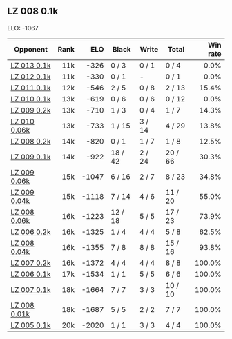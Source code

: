 ## LZ 008 0.1k ##

ELO: -1067

Opponent | Rank | ELO | Black | Write | Total | Win rate
---------|-----:|----:|-------|-------|-------|-------:
[LZ 013 0.1k](LZ%20013%200.1k.md) | 11k | -326 | 0 / 3 | 0 / 1 | 0 / 4 | 0.0%
[LZ 012 0.1k](LZ%20012%200.1k.md) | 11k | -330 | 0 / 1 | - | 0 / 1 | 0.0%
[LZ 011 0.1k](LZ%20011%200.1k.md) | 12k | -546 | 2 / 5 | 0 / 8 | 2 / 13 | 15.4%
[LZ 010 0.1k](LZ%20010%200.1k.md) | 13k | -619 | 0 / 6 | 0 / 6 | 0 / 12 | 0.0%
[LZ 009 0.2k](LZ%20009%200.2k.md) | 13k | -710 | 1 / 3 | 0 / 4 | 1 / 7 | 14.3%
[LZ 010 0.06k](LZ%20010%200.06k.md) | 13k | -733 | 1 / 15 | 3 / 14 | 4 / 29 | 13.8%
[LZ 008 0.2k](LZ%20008%200.2k.md) | 14k | -820 | 0 / 1 | 1 / 7 | 1 / 8 | 12.5%
[LZ 009 0.1k](LZ%20009%200.1k.md) | 14k | -922 | 18 / 42 | 2 / 24 | 20 / 66 | 30.3%
[LZ 009 0.06k](LZ%20009%200.06k.md) | 15k | -1047 | 6 / 16 | 2 / 7 | 8 / 23 | 34.8%
[LZ 009 0.04k](LZ%20009%200.04k.md) | 15k | -1118 | 7 / 14 | 4 / 6 | 11 / 20 | 55.0%
[LZ 008 0.06k](LZ%20008%200.06k.md) | 16k | -1223 | 12 / 18 | 5 / 5 | 17 / 23 | 73.9%
[LZ 006 0.2k](LZ%20006%200.2k.md) | 16k | -1325 | 1 / 4 | 4 / 4 | 5 / 8 | 62.5%
[LZ 008 0.04k](LZ%20008%200.04k.md) | 16k | -1355 | 7 / 8 | 8 / 8 | 15 / 16 | 93.8%
[LZ 007 0.2k](LZ%20007%200.2k.md) | 16k | -1372 | 4 / 4 | 4 / 4 | 8 / 8 | 100.0%
[LZ 006 0.1k](LZ%20006%200.1k.md) | 17k | -1534 | 1 / 1 | 5 / 5 | 6 / 6 | 100.0%
[LZ 007 0.1k](LZ%20007%200.1k.md) | 18k | -1664 | 7 / 7 | 3 / 3 | 10 / 10 | 100.0%
[LZ 008 0.01k](LZ%20008%200.01k.md) | 18k | -1687 | 5 / 5 | 2 / 2 | 7 / 7 | 100.0%
[LZ 005 0.1k](LZ%20005%200.1k.md) | 20k | -2020 | 1 / 1 | 3 / 3 | 4 / 4 | 100.0%
